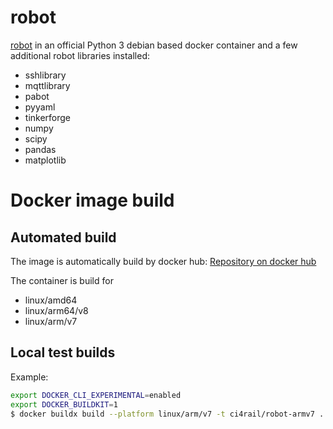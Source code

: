 # robot

[robot](http://robotframework.org/) in an official Python 3 debian based docker container and a few additional robot libraries installed:
- sshlibrary
- mqttlibrary
- pabot
- pyyaml
- tinkerforge
- numpy
- scipy
- pandas
- matplotlib

# Docker image build
## Automated build

The image is automatically build by docker hub: [Repository on docker hub](https://hub.docker.com/repository/docker/ci4rail/robot)

The container is build for 
- linux/amd64
- linux/arm64/v8
- linux/arm/v7
    
## Local test builds
Example:
```bash
export DOCKER_CLI_EXPERIMENTAL=enabled
export DOCKER_BUILDKIT=1
$ docker buildx build --platform linux/arm/v7 -t ci4rail/robot-armv7 .
```
